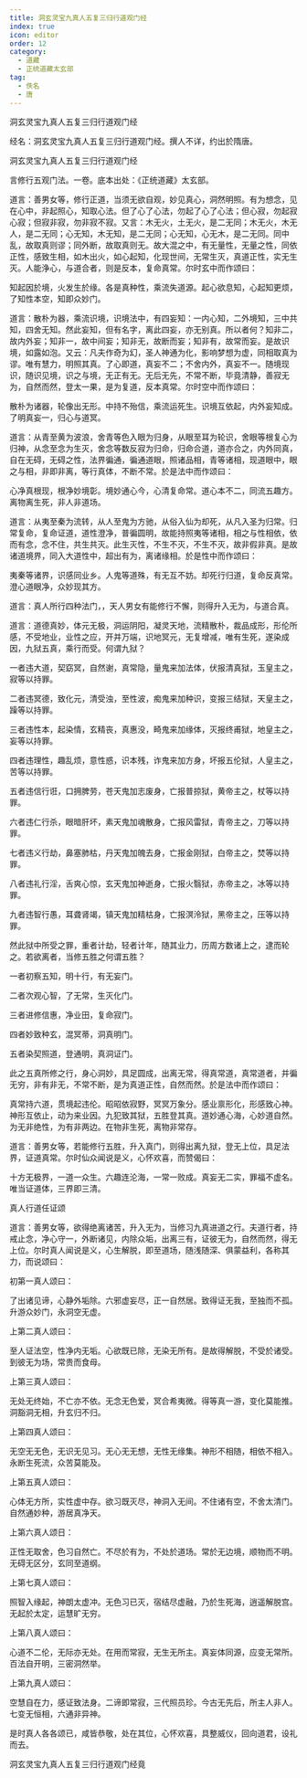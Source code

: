 ```yaml
---
title: 洞玄灵宝九真人五复三归行道观门经
index: true
icon: editor
order: 12
category:
  - 道藏
  - 正统道藏太玄部
tag:
  - 佚名
  - 唐
---
```


洞玄灵宝九真人五复三归行道观门经  

经名：洞玄灵宝九真人五复三归行道观门经。撰人不详，约出於隋唐。  

洞玄灵宝九真人五复三归行道观门经  

言修行五观门法。一卷。底本出处：《正统道藏》太玄部。  

道言：善男女等，修行正道，当须无欲自观，妙见真心，洞然明照。有为想念，见在心中，非起照心，知取心法。但了心了心法，勿起了心了心法；但心寂，勿起寂心寂；但寂非寂，勿非寂不寂。又言：木无火，土无火，是二无同；木无火，木无人，是二无同；心无知，木无知，是二无同；心无知，心无木，是二无同。同中乱，故取真则谬；同外断，故取真则无。故大混之中，有无量性，无量之性，同依正性，感致生相，如木出火，如心起知，化现世间，无常生灭，真道正性，实无生灭。人能浄心，与道合者，则是反本，复命真常。尔时玄中而作颂曰：  

知起因於境，火发生於缘。各是真种性，乘流失道源。起心欲息知，心起知更烦，了知性本空，知即众妙门。  

道言：散朴为器，乘流识境，识境法中，有四妄知：一内心知，二外境知，三中共知，四舍无知。然此妄知，但有名字，离此四妄，亦无别真。所以者何？知非二，故内外妄；知非一，故中间妄；知非无，故断而妄；知非有，故常而妄。是故识境，如露如泡。又云：凡夫作奇为幻，圣人神通为化，影响梦想为虚，同相取真为谬。唯有慧力，明照其真。了心即道，真妄不二；不舍内外，真妄不一。随境现识，随识见境，识之与境，无正有无。无后无先，不常不断，毕竟清静，善寂无为，自然而然，登太一果，是为复道，反本真常。尔时空中而作颂曰：  

散朴为诸器，轮像出无形。中持不殆信，乘流运死生。识境互依起，内外妄知成。了明真妄一，归心与道冥。  

道言：从青至黄为波浪，舍青等色入眼为归身，从眼至耳为轮识，舍眼等根复心为归神，从念至念为生灭，舍念等数反寂为归命，归命合道，道亦合之，内外同真，自在无碍，无碍之性，法界徧通，徧通道眼，照诸品相，青等诸相，现道眼中，眼之与相，非即非离，等行真体，不断不常。於是法中而作颂曰：  

心净真根现，根净妙境彰。境妙通心今，心清复命常。道心本不二，同流五趣方。离物离生死，非人非道场。  

道言：从夷至秦为流转，从人至鬼为方驰，从俗入仙为却死，从凡入圣为归常。归常复命，复命证道，道性澄净，普徧圆明，故能持照夷等诸相，相之与性相依，依而有念，念不住，共生共灭。此生灭性，不生不灭，不生不灭，故非假非真。是故诸道境界，同入大道性中，超出有为，离诸缘相。於是性中而作颂曰：  

夷秦等诸界，识感同业乡。人鬼等道殊，有无互不妨。却死行归道，复命反真常。澄心道眼净，众妙现其方。  

道言：真人所行四种法门，，天人男女有能修行不懈，则得升入无为，与道合真。  

道言：道德真妙，体元无极，洞运阴阳，凝灵天地，流精散朴，裁品成形，形伦所感，不受地业，业性之应，开并万端，识地冥元，无复增减，唯有生死，遂染成因，九狱五真，乘行而受。何谓九狱？  

一者违大道，契窈冥，自然谢，真常隐，量鬼来加法体，伏报清真狱，玉皇主之，寂等以持罪。  

二者违冥德，致化元，清受浊，至性波，痴鬼来加种识，变报三结狱，天皇主之，躁等以持罪。  

三者违性本，起染情，玄精丧，真惠没，畸鬼来加缘体，灭报终甫狱，地皇主之，妄等以持罪。  

四者违理性，趣乱烦，意性惑，识本残，诈鬼来加方身，坏报五伦狱，人皇主之，苦等以持罪。  

五者违信行诳，口拥脾劳，苍天鬼加志废身，亡报普掠狱，黄帝主之，杖等以持罪。  

六者违仁行杀，眼暗肝坏，素天鬼加魂散身，亡报风雷狱，青帝主之，刀等以持罪。  

七者违义行劫，鼻塞肺枯，丹天鬼加魄去身，亡报金刚狱，白帝主之，焚等以持罪。  

八者违礼行淫，舌爽心惊，玄天鬼加神逝身，亡报火翳狱，赤帝主之，冰等以持罪。  

九者违智行愚，耳聋肾竭，镇天鬼加精枯身，亡报溟泠狱，黑帝主之，压等以持罪。  

然此狱中所受之罪，重者计劫，轻者计年，随其业力，历周方数诸上之，逮而轮之。若欲离者，当修五胜之何谓五胜？  

一者初察五知，明十行，有无妄门。  

二者次观心智，了无常，生灭化门。  

三者进修信惠，净业田，复命寂门。  

四者妙致种玄，混冥蒂，洞真明门。  

五者染契照道，登通明，真洞证门。  

此之五真所修之行，身心洞妙，具足圆成，出离无常，得真常道，真常道者，并徧无穷，非有非无，不常不断，是为真道正性，自然而然。於是法中而作颂曰：  

真常持六道，贯境起违伦。昭昭依寂野，冥冥万象分。感业禀形化，形感致心神。神形互依止，动为来业因。九犯致其狱，五胜登其真。道妙通心海，心妙道自然。为无非绝性，为有非两边。在物非生死，离物非常存。  

道言：善男女等，若能修行五胜，升入真门，则得出离九狱，登无上位，具足法界，证道真常。尔时仙众闻说是义，心怀欢喜，而赞偈曰：  

十方无极界，一道一众生。六趣连沦海，一常一败成。真妄无二实，罪福不虚名。唯当证道体，三界即三清。  

真人行道任证颂  

道言：善男女等，欲得绝离诸苦，升入无为，当修习九真进道之行。夫道行者，持戒止念，净心守一，外断诸见，内除众垢，出离三有，证彼无为，自然而然，得无上位。尔时真人闻说是义，心生解脱，即至道场，随浅随深、俱蒙益利，各称其力，而说颂曰：  

初第一真人颂曰：  

了出诸见谛，心静外垢除。六邪虚妄尽，正一自然居。致得证无我，至独而不孤。升游众妙门，永洞空无虚。  

上第二真人颂曰：  

至人证法空，性净内无垢。心欲既已除，无染无所有。是故得解脱，不受於诸受。到彼无为场，常贵而食母。  

上第三真人颂曰：  

无处无终始，不亡亦不依。无念无色爱，冥合希夷微。得等真一游，变化莫能推。洞豁洞无相，升玄归不归。  

上第四真人颂曰：  

无空无无色，无识无见习。无心无无想，无性无缘集。神形不相随，相依不相入。永断生死流，众苦莫能及。  

上第五真人颂曰：  

心体无方所，实性虚中存。欲习既灭尽，神洞入无间。不住诸有空，不舍太清门。自然通妙种，游居真净天。  

上第六真人颂日：  

正性无取舍，色习自然亡。不尽於有为，不处於道场。常於无边境，顺物而不明。无碍无区分，玄同至道纲。  

上第七真人颂曰：  

照智入缘起，神朗太虚冲。无色习已灭，宿结尽虚融，乃於生死海，逍遥解脱宫。无起於太定，运慧旷无穷。  

上第八真人颂曰：  

心道不二伦，无际亦无处。在用而常寂，无生无所主。真妄体同源，应变无常所。百法自开明，三密洞然举。  

上第九真人颂曰：  

空慧自在力，感证致法身。二谛即常寂，三代照员珍。今古无先后，所主人非人。七变无恒相，六通非异神。  

是时真人各各颂已，咸皆恭敬，处在其位，心怀欢喜，具整威仪，回向道君，设礼而去。  

洞玄灵宝九真人五复三归行道观门经竟  
